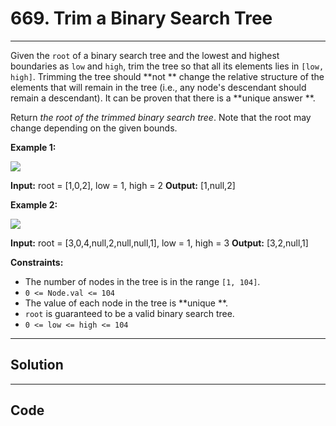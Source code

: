 # 669. Trim a Binary Search Tree

---

Given the `root` of a binary search tree and the lowest and highest boundaries as `low` and `high`, trim the tree so that all its elements lies in `[low, high]`. Trimming the tree should **not ** change the relative structure of the elements that will remain in the tree (i.e., any node's descendant should remain a descendant). It can be proven that there is a **unique answer **.

Return _the root of the trimmed binary search tree_. Note that the root may change depending on the given bounds.

 

**Example 1:**

![](https://assets.leetcode.com/uploads/2020/09/09/trim1.jpg)


**Input:** root = [1,0,2], low = 1, high = 2
**Output:** [1,null,2]


**Example 2:**

![](https://assets.leetcode.com/uploads/2020/09/09/trim2.jpg)


**Input:** root = [3,0,4,null,2,null,null,1], low = 1, high = 3
**Output:** [3,2,null,1]


 

**Constraints:**

  * The number of nodes in the tree is in the range `[1, 104]`.
  * `0 <= Node.val <= 104`
  * The value of each node in the tree is **unique **.
  * `root` is guaranteed to be a valid binary search tree.
  * `0 <= low <= high <= 104`

---

## Solution



---

## Code
```python


```